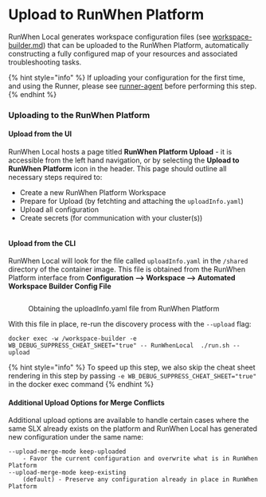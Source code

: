 # Upload to RunWhen Platform

RunWhen Local generates workspace configuration files (see [workspace-builder.md](workspace-builder.md "mention")) that can be uploaded to the RunWhen Platform, automatically constructing a fully configured map of your resources and associated troubleshooting tasks.&#x20;

{% hint style="info" %}
If uploading your configuration for the first time, and using the Runner, please see [runner-agent](../installation/runner-agent/ "mention") before performing this step.&#x20;
{% endhint %}

### Uploading to the RunWhen Platform

#### Upload from the UI

RunWhen Local hosts a page titled **RunWhen Platform Upload** - it is accessible from the left hand navigation, or by selecting the **Upload to RunWhen Platform** icon in the header. This page should outline all necessary steps required to:&#x20;

* Create a new RunWhen Platform Workspace
* Prepare for Upload (by fetchting and attaching the `uploadInfo.yaml`)
* Upload all configuration
* Create secrets (for communication with your cluster(s))

<figure><img src="../../.gitbook/assets/upload.gif" alt=""><figcaption></figcaption></figure>









#### Upload from the CLI

RunWhen Local will look for the file called `uploadInfo.yaml` in the `/shared` directory of the container image. This file is obtained from the RunWhen Platform interface from **Configuration --> Workspace --> Automated Workspace Builder Config File**

<figure><img src="../../.gitbook/assets/image (5).png" alt=""><figcaption><p>Obtaining the uploadInfo.yaml file from RunWhen Platform</p></figcaption></figure>

With this file in place, re-run the discovery process with the `--upload` flag:&#x20;

```
docker exec -w /workspace-builder -e WB_DEBUG_SUPPRESS_CHEAT_SHEET="true" -- RunWhenLocal  ./run.sh --upload
```

{% hint style="info" %}
To speed up this step, we also skip the cheat sheet rendering in this step by passing `-e WB_DEBUG_SUPPRESS_CHEAT_SHEET="true"` in the docker exec command
{% endhint %}

#### Additional Upload Options for Merge Conflicts

Additional upload options are available to handle certain cases where the same SLX already exists on the platform and RunWhen Local has generated new configuration under the same name:&#x20;

```
--upload-merge-mode keep-uploaded
    - Favor the current configuration and overwrite what is in RunWhen Platform
--upload-merge-mode keep-existing 
    (default) - Preserve any configuration already in place in RunWhen Platform
```

